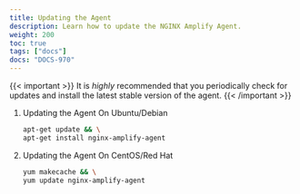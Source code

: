 ```yaml
---
title: Updating the Agent
description: Learn how to update the NGINX Amplify Agent.
weight: 200
toc: true
tags: ["docs"]
docs: "DOCS-970"
---
```


{{< important >}}
It is *highly* recommended that you periodically check for updates and install the latest stable version of the agent.
{{< /important >}}

 1. Updating the Agent On Ubuntu/Debian

    ```bash
    apt-get update && \
    apt-get install nginx-amplify-agent
    ```

 2. Updating the Agent On CentOS/Red Hat

    ```bash
    yum makecache && \
    yum update nginx-amplify-agent
    ```